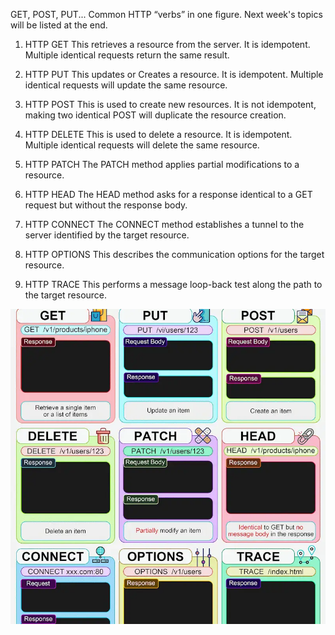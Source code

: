 GET, POST, PUT... Common HTTP “verbs” in one figure. Next week's topics will be listed at the end.
 
1. HTTP GET 
This retrieves a resource from the server. It is idempotent. Multiple identical requests return the same result. 
 
2. HTTP PUT 
This updates or Creates a resource. It is idempotent. Multiple identical requests will update the same resource. 
 
3. HTTP POST 
This is used to create new resources. It is not idempotent, making two identical POST will duplicate the resource creation. 
 
4. HTTP DELETE 
This is used to delete a resource. It is idempotent. Multiple identical requests will delete the same resource. 
 
5. HTTP PATCH 
The PATCH method applies partial modifications to a resource. 
 
6. HTTP HEAD 
The HEAD method asks for a response identical to a GET request but without the response body. 
 
7. HTTP CONNECT 
The CONNECT method establishes a tunnel to the server identified by the target resource. 
 
8. HTTP OPTIONS 
This describes the communication options for the target resource. 
 
9. HTTP TRACE 
This performs a message loop-back test along the path to the target resource.

![RESTful](./RESTful.webp)

